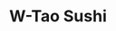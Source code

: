---
layout: place
title: "W-Tao Sushi"
permalink: /iowa/des-moines/w-tao-sushi.html
stateAbbr: IA
stateName: Iowa
cityName: Des Moines
seo:
  name: "W-Tao Sushi"
  type: Restaurant
  links: https://www.w-taosushi.com/
description: "Sushi, hot Japanese fare & cocktails served in a sleek, dark space with traditional decor touches. W-Tao Sushi serves delicious sushi in Des Moines, Iowa. Try fresh Japanese dishes for a great dining experience. Available for takeout, delivery, lunch, and dinner."
place_id: ChIJSxqSXACZ7ocRxoUG0zoY6gE
photos:
  - name: >-
      places/ChIJSxqSXACZ7ocRxoUG0zoY6gE/photos/AeeoHcLj3LtRntPVG64DedRf2OIEiA0oSaM2JH8A_4jwBPmK1SjuwPnx52DFWmM3hngqXWzbcdxVxfoYNDUVT0nKvBpjQU-kwXaKXQoFU4nEwahqUcfB4S5hZsHRENbzSakbBmtSwa97Mjg2d94HJBioqWfnflxEQraUoeMKI2JV4_vaPu-FlpwQFsR2ZPvpkXcDfrk0P2LrobiTYSD1p3GL8JdV5kqwAgw8zcaN38X-dGg_dAm95hCRC8ZMWyHZgAWQuPhMlBeJscOwE_QfKLk2Xkd5vaAlRRZ7ysHuSOx4TBrirE9m37Z2qfIsTXQPzpB5tLkmVxlKFemzCUxJ1djctAorlf1uCVQ1u26kLYFzCw7M7xjKu_fEl9ITKQebNCFk4VceIpw18sdHXIQ2MTK98kstnDEpe5VQDmZX32Tbq7EFYFLh
    widthPx: 4032
    heightPx: 3024
    authorAttributions:
      - displayName: Chase Carmichael
        uri: https://maps.google.com/maps/contrib/112644645289824959416
        photoUri: >-
          https://lh3.googleusercontent.com/a/ACg8ocI72VZ5PDiky7pKFPd9AWnchQvt6Gycx9At6ktNc4OVm3jBRg=s100-p-k-no-mo
    flagContentUri: >-
      https://www.google.com/local/imagery/report/?cb_client=maps_api_places.places_api&image_key=!1e10!2sCIHM0ogKEICAgICelbuq_gE&hl=en-US
    googleMapsUri: >-
      https://www.google.com/maps/place//data=!3m4!1e2!3m2!1sCIHM0ogKEICAgICelbuq_gE!2e10!4m2!3m1!1s0x87ee99005c921a4b:0x1ea183ad30685c6
  - name: >-
      places/ChIJSxqSXACZ7ocRxoUG0zoY6gE/photos/AeeoHcK9As2V-XH2UDaJqX4F6jtwTuyo-yFhMu0g8fOVCZ8DYlXskX_sMI9Qa_a3DUhrp9S7rHnTpdZKdbUQZILDM3SH4gvI9udScDJd_xi1IoizqpgudoZgFWP5y8z4bURPxfktcl6Tbv3skQ4duGnTXmplJuyBvhC_-QZ4ohkY4AwdgBETupMkkPaxVyPjbsStDiu4x7y8EXobYRGXutdJL7FP7J1ibQ3MjlEAAdfNOVei3E374u-TTRqrj-ry84hyEbUY_SdTDnAhnnaqlM7jAni2huvyXtWDjRQsJRrWv3HoZL-zDZqNUO996rmtkZbjUKN9EYP9HcAbWqpo-3vtMqQbVE3LV-wkPXUHVjCDKV8qrfOpbI4TPZcMVs7D8f1mjGEc3Cx9nJ2v3Cz_yP-BUNWoXjjn_Dv0HB_L5uJYCIOjLcGv
    widthPx: 4032
    heightPx: 2043
    authorAttributions:
      - displayName: Anthony Lee
        uri: https://maps.google.com/maps/contrib/104629731152313706558
        photoUri: >-
          https://lh3.googleusercontent.com/a-/ALV-UjVuzRCOwEU9kpHxZfi0Hw7-42UAs7yhU2kKOJ-xXE0KfT6T5A_2BQ=s100-p-k-no-mo
    flagContentUri: >-
      https://www.google.com/local/imagery/report/?cb_client=maps_api_places.places_api&image_key=!1e10!2sCIHM0ogKEICAgID20oi6iAE&hl=en-US
    googleMapsUri: >-
      https://www.google.com/maps/place//data=!3m4!1e2!3m2!1sCIHM0ogKEICAgID20oi6iAE!2e10!4m2!3m1!1s0x87ee99005c921a4b:0x1ea183ad30685c6
  - name: >-
      places/ChIJSxqSXACZ7ocRxoUG0zoY6gE/photos/AeeoHcJElpanEiufzhIKm_r9CkYenWJZYVYkbeVHhtWLNvStX16cYUHdmft9D6WD2I2mAgOXsVN_b0aJ0ydxfR5E_j3K6-etMMrVI5zH4Xeh07aA3GMa3isgU2cfFu8QVuu0l45jzVsZ3C_akcYH7abK9afzufAtoPiFNbIbVrcUYseJYu7nZma7HzuNWLk3HakpWUWmAoC3QD0-UfvAjfuGCf4ponGeDMtLEtP-ou6Q8AUmnSMe3qNdwulxop_BdSTm9oPo7GJGI6HUQy_VVVCUCBIO83DMBAgfOD6kNmm-KLbEMjjYlpDbJNGYriOeed1ATHhzE7Jv3sN9rD7_HoVNLTICIfWnmY32bV7ZRrXBIFgji9EjP7o9SgSCn8ouFapbaEOm2LtaqYNjTE8hKIFs4PPPV0Xu106c9xZuj-w6B_rl0fY
    widthPx: 2831
    heightPx: 3716
    authorAttributions:
      - displayName: Texas Sabre
        uri: https://maps.google.com/maps/contrib/109241361361102331632
        photoUri: >-
          https://lh3.googleusercontent.com/a-/ALV-UjUSJCjUIIL7DSLqddt4ut37EZQa76xoHf7zprxAo7EB7U0co9s2=s100-p-k-no-mo
    flagContentUri: >-
      https://www.google.com/local/imagery/report/?cb_client=maps_api_places.places_api&image_key=!1e10!2sCIHM0ogKEICAgMDwovnyxwE&hl=en-US
    googleMapsUri: >-
      https://www.google.com/maps/place//data=!3m4!1e2!3m2!1sCIHM0ogKEICAgMDwovnyxwE!2e10!4m2!3m1!1s0x87ee99005c921a4b:0x1ea183ad30685c6
  - name: >-
      places/ChIJSxqSXACZ7ocRxoUG0zoY6gE/photos/AeeoHcJkgN2bul5IWCcgUkcqPblPnh1oojYi4MfwgKJWHJ6Z5JUME5c3AyxIoRP3VW30DOEDrW6ugGA0oItFHbZ954KMeE6NolDkS-C5UoB-63EzcWy0LDsmPVqzueGcKnMoo0GcZO9G0FuGkuknxcFzAq1pcvWlYpomBU7utypf1HQEcnTAunv9qpXiekW3j2S3KphbQPQi4EXgaSWVtRB7vm4KDNUl-C-dYodplw99L9bg2d3WEuqvYbJYXsmZpfmbdFprfYaK1-9zhbrzh7qDKa-IcWGjfCwD8onicR8x0tq_dPm2tm9EWcFxKyEmPamghES1OTO9YYujw6Z-mdzkuD9_PrspAvYbE1Tkfle4UHtfiqoSIi7EQb_Qv-RtPIy9s7NJTaizn7_TPm4_Z2ciKn60D21vUAWWKTVUtisBP5s
    widthPx: 4000
    heightPx: 3000
    authorAttributions:
      - displayName: Dil Singh
        uri: https://maps.google.com/maps/contrib/100737926560577401606
        photoUri: >-
          https://lh3.googleusercontent.com/a-/ALV-UjVTDeZklOA0vDh3vEeV6F18bnbYeCgbc6wtw2pZXeESHxGaX_3GBQ=s100-p-k-no-mo
    flagContentUri: >-
      https://www.google.com/local/imagery/report/?cb_client=maps_api_places.places_api&image_key=!1e10!2sCIHM0ogKEICAgICN5ueEQw&hl=en-US
    googleMapsUri: >-
      https://www.google.com/maps/place//data=!3m4!1e2!3m2!1sCIHM0ogKEICAgICN5ueEQw!2e10!4m2!3m1!1s0x87ee99005c921a4b:0x1ea183ad30685c6
  - name: >-
      places/ChIJSxqSXACZ7ocRxoUG0zoY6gE/photos/AeeoHcKM-MeMr8IqyceRIr-GdInZ6SExRjlRoUCsaYJn1bse2UIUtwvQH2LaW8mYG6GIEW18lrRvnpoCa0W4mPyMYlDJjdASVireF2ZRPcbqQ7rEXbYOeoUyeZJZ-QvQEdLVjJdFEv4qZt_27oiS5V5nxSmTgc0YMLZXKo5Es4X27XYn2NJOsc-4C9OcQw2ZqeacKZGjiK8yDfC36Z9AHDXetq6oEcyg9mMQzQADQjPFUlqzQFekCBWS-ra0hc4hOjbhkfvtU2ghWCDPXO3QDLUoOESDOJdrKwPNG8vVhvOkZRWCxz_83Rh1ZKTrPlfq1IeC4RXXeAZLqXfnxs936PHLyJIKxGNIJ0uiZv32HkJShmZoGQkz5thDoQNqkXh5Ocd38-vP3Q4s2Moc10SsRcrrkd_C5x4y5lKwd8dRWavHctxX3Nw
    widthPx: 3024
    heightPx: 4032
    authorAttributions:
      - displayName: Texas Sabre
        uri: https://maps.google.com/maps/contrib/109241361361102331632
        photoUri: >-
          https://lh3.googleusercontent.com/a-/ALV-UjUSJCjUIIL7DSLqddt4ut37EZQa76xoHf7zprxAo7EB7U0co9s2=s100-p-k-no-mo
    flagContentUri: >-
      https://www.google.com/local/imagery/report/?cb_client=maps_api_places.places_api&image_key=!1e10!2sCIHM0ogKEICAgMDwop73ngE&hl=en-US
    googleMapsUri: >-
      https://www.google.com/maps/place//data=!3m4!1e2!3m2!1sCIHM0ogKEICAgMDwop73ngE!2e10!4m2!3m1!1s0x87ee99005c921a4b:0x1ea183ad30685c6
  - name: >-
      places/ChIJSxqSXACZ7ocRxoUG0zoY6gE/photos/AeeoHcLtySNoSSi2C_3Kt5WUJnczCm5DdIAV8KEcr-jWaKch9DdWuW9KJlQtgk_3mGU3cRLAr3BhJAxFNdBZyCnYCR-O24cKvbGDvJg1uWti9zILsNWA3G6q9Y7tAjtl_yedZ7W-9R0c_XjiNkjd4O5U4JjwJ23jh8rtmD-74HO0m_SrwQQN9ecbGXMSUIjr1puxBfcj-e63R3RJYX7YYjbfYh6D7MxQIf3_1cXgmblMwHmv7sJ-7Oc7NoxECb4NqtLEliHTBtiRLCiBuBc7S5ROy8tP8Plrs0W_FKRLglwxQ_qXBlGbgH1gBZsuNG8KVYp1mpDDvufTO-P4Guh7gF9g2hjxGHGZMXlPK5YYgWDZFEd-cg_jGar39w4IC4WOKyXhOWusaYXaagXzAqwxd9cg4CeLA2gsIxAKBExNz0YjhRhj0DA
    widthPx: 3072
    heightPx: 4080
    authorAttributions:
      - displayName: Matt Hempel
        uri: https://maps.google.com/maps/contrib/102381180273736386200
        photoUri: >-
          https://lh3.googleusercontent.com/a-/ALV-UjXpR_dv7w1vMoESrrt16QjIL8g81CO-QTm8vRVuEZoGB63YMVCw=s100-p-k-no-mo
    flagContentUri: >-
      https://www.google.com/local/imagery/report/?cb_client=maps_api_places.places_api&image_key=!1e10!2sCIHM0ogKEICAgICjvPanhQE&hl=en-US
    googleMapsUri: >-
      https://www.google.com/maps/place//data=!3m4!1e2!3m2!1sCIHM0ogKEICAgICjvPanhQE!2e10!4m2!3m1!1s0x87ee99005c921a4b:0x1ea183ad30685c6
  - name: >-
      places/ChIJSxqSXACZ7ocRxoUG0zoY6gE/photos/AeeoHcIeuj-9eiHwVixAHrI_tKOkjUg00JNWlDxwMkvin7x2DQS1pYSOZC92zerGgzsXmNUVfNPu5QmjlXQW4iLBbh9YOYMus7GZSfzNfCY2NEuqfEQz3LRvntkdwrhUTuKFlUWKwK0eaMDE6vjCDcwcwf4_CEUNDhNE8ArTXkhaqCH89FPTzObGXLoxZAjG9aUsslKgY5Pc8UYDueQCuDmHm5N-QlZAYTiL9ROBd30WR9hVW7XWb-V_rFQcMxqPFUIXKF3wcpZz3P-z3lOAbwuL1_KXoV-1jQdwJu7Q053eCRmphdFR3ORJIgcGlzcuzfQZoWwtIZi27SJFWkyCJ89iGeW4xCm-E-tUPExY3lFFN97L_yta_KPb-sQW-oOHRTLJgDJm7UTubAxmkBHfhnkCEG3QUCjLQKk56RZ9opCBp4Xljn12
    widthPx: 4096
    heightPx: 3072
    authorAttributions:
      - displayName: Nathan Lantz
        uri: https://maps.google.com/maps/contrib/117017504255388622816
        photoUri: >-
          https://lh3.googleusercontent.com/a-/ALV-UjWIUiW_r2K5l577odKKxJz0jLy83LMK_lCVqfDhyhGWVj1BUd5b=s100-p-k-no-mo
    flagContentUri: >-
      https://www.google.com/local/imagery/report/?cb_client=maps_api_places.places_api&image_key=!1e10!2sCIHM0ogKEICAgIDnnIH--QE&hl=en-US
    googleMapsUri: >-
      https://www.google.com/maps/place//data=!3m4!1e2!3m2!1sCIHM0ogKEICAgIDnnIH--QE!2e10!4m2!3m1!1s0x87ee99005c921a4b:0x1ea183ad30685c6
  - name: >-
      places/ChIJSxqSXACZ7ocRxoUG0zoY6gE/photos/AeeoHcLsrlIko4GLwYQiVQcSyh-zhSUBExwENf2qv8A5YQbIoERS-RnDn69cE8SiMB6W-1VzLM_7_T6136_pr9M1bZOtkZYVGmqFXON8lXKmbqV8sTDDNzLXshRDc_Uf2CxCDd38wNKntBAAK5bKHtnrimV4aZC_1eNHEixh427jkbUc_A6WmQ5e6VTDHgweR6h4ZrW23JtB5s3hWJCPAA3ckD4wnHwvyUJJbvBbRuUD_pdHpgsVpzUPVcqNtP-O_NgafU-PtSs7XrUTl7_e1aHr-dW3Q7CbMCGBV2UCz2ISUv7Bfz5nJTajQEyos4kzDv-ob8Ds-9cCfGwgSWzZn_CwJGetaYjpOcMx2dvn70qxCa6boQOuGZcER6R6ObVSZznj-Rf8P6KpbO5tui7c5B5GbJsYP8kmUH3bwa2Us17-wz-ud3A
    widthPx: 4000
    heightPx: 3000
    authorAttributions:
      - displayName: Brian Blodgett
        uri: https://maps.google.com/maps/contrib/102916837013732524159
        photoUri: >-
          https://lh3.googleusercontent.com/a-/ALV-UjUsdCMgSSSIt5K10OKgi_KQBx9xaB6gxnQy7ZNDLIEP6rir7c4=s100-p-k-no-mo
    flagContentUri: >-
      https://www.google.com/local/imagery/report/?cb_client=maps_api_places.places_api&image_key=!1e10!2sCIHM0ogKEICAgICLqY6-rQE&hl=en-US
    googleMapsUri: >-
      https://www.google.com/maps/place//data=!3m4!1e2!3m2!1sCIHM0ogKEICAgICLqY6-rQE!2e10!4m2!3m1!1s0x87ee99005c921a4b:0x1ea183ad30685c6
  - name: >-
      places/ChIJSxqSXACZ7ocRxoUG0zoY6gE/photos/AeeoHcLbw9B8oVUR3N3nPY2YOoSLAhnQQsLqoV2sEvYqWNuFsN3o4q2EUF3RfIawmwh0XW5VNymc_lbVWI4Lh5DZCvnxaBa-JlD3cR0QfgTf75X5ORSTUfLUEq8x2w66ujtpjrbWpCuBzSyIr15FrZNubvlKwNbcsdjKb69dxTvT3YVsvf3I4EbeWcIkBzqSGQwSTaIqDg0juEQ085XnSxZ_QNbPnZw_FArWISlx4Qqj3OkHop5_14yCYclMFqnrk9q2JzkkGFqgFSh5UwtKjGLwkRfgjMxKnSmX7LBlDkp6Zp95Md3XGfbeiGvtcrwKEzw7sdSfX9hPvAWAa9z6CyrdosBAOk_PTe0GFgTPqPnd_tTvQ_16j8dmPcpGzhHpMLjNujgZmF2dJykd_Xg_5pEuGL2fd_dq8KDHs9VRB2NTA6meOXPk
    widthPx: 2992
    heightPx: 2992
    authorAttributions:
      - displayName: Olympian 12 (Olympian-12)
        uri: https://maps.google.com/maps/contrib/107795398016823961244
        photoUri: >-
          https://lh3.googleusercontent.com/a/ACg8ocKrpoXV25qf-AlKkJsioHoQoX2sPYxy3GMGiAqs4lknLxK0QQ=s100-p-k-no-mo
    flagContentUri: >-
      https://www.google.com/local/imagery/report/?cb_client=maps_api_places.places_api&image_key=!1e10!2sCIHM0ogKEICAgIC1zv_wjwE&hl=en-US
    googleMapsUri: >-
      https://www.google.com/maps/place//data=!3m4!1e2!3m2!1sCIHM0ogKEICAgIC1zv_wjwE!2e10!4m2!3m1!1s0x87ee99005c921a4b:0x1ea183ad30685c6
  - name: >-
      places/ChIJSxqSXACZ7ocRxoUG0zoY6gE/photos/AeeoHcLJYv9I7L7gHjdp2QMZ6iAJfRJlH-hZnWhIrO5o11uR0tewmIeAeEVTdNTmhsaFGKtxCWPzk5acE-pWuMAiewnwrkrNuAz0IQpZQGZFbSG79claATMxiZtwwhVeRWmw_9TvmPJBM4QWY5QeRwWzT8QcMLDo_0NUVViWukploabf5AcvOG4-fLyGoql2mgV0hv9mAgh0DcWG4qbMjWJxXy5y38NTm0DfLywMi5A6dEe4zM7RfKBDPhXwYeGV3djMsH4_G4XS2EH01faF4JaTHOtnKGj5RCckI14dfw66MOL485lz6Vl-YXzEXIybSKxs2MmqIrdBXe4FNxZM-P9PH_9G3JtGZhqSLCnxiHC2Mu1jafyVT2ZCahRA2J_fYZCGrmQOLGpm0EY4amjDNus5iYLovV5b8JtR9YSAxJCl_-Pjqw
    widthPx: 3024
    heightPx: 3737
    authorAttributions:
      - displayName: Marvin Azzopardi
        uri: https://maps.google.com/maps/contrib/107371959581552834938
        photoUri: >-
          https://lh3.googleusercontent.com/a-/ALV-UjVyhDQayIJ_ID8-6W5dJN4uPl_W5huBN23lFaRK0R8SCEuxFYbAMA=s100-p-k-no-mo
    flagContentUri: >-
      https://www.google.com/local/imagery/report/?cb_client=maps_api_places.places_api&image_key=!1e10!2sCIHM0ogKEICAgIDLnsDUdA&hl=en-US
    googleMapsUri: >-
      https://www.google.com/maps/place//data=!3m4!1e2!3m2!1sCIHM0ogKEICAgIDLnsDUdA!2e10!4m2!3m1!1s0x87ee99005c921a4b:0x1ea183ad30685c6
address: '400 Walnut St #101, Des Moines, IA 50309, USA'
street: '400 Walnut St #101'
city: Des Moines
state: IA
zip: '50309'
country: USA
neighborhood: Downtown Des Moines
latitude: '41.586197'
longitude: '-93.622458'
accessibility_options:
  wheelchairAccessibleParking: true
  wheelchairAccessibleEntrance: true
  wheelchairAccessibleRestroom: true
  wheelchairAccessibleSeating: true
business_status: OPERATIONAL
name: W-Tao Sushi
google_maps_links:
  directionsUri: >-
    https://www.google.com/maps/dir//''/data=!4m7!4m6!1m1!4e2!1m2!1m1!1s0x87ee99005c921a4b:0x1ea183ad30685c6!3e0
  placeUri: https://maps.google.com/?cid=137949379515811270
  writeAReviewUri: >-
    https://www.google.com/maps/place//data=!4m3!3m2!1s0x87ee99005c921a4b:0x1ea183ad30685c6!12e1
  reviewsUri: >-
    https://www.google.com/maps/place//data=!4m4!3m3!1s0x87ee99005c921a4b:0x1ea183ad30685c6!9m1!1b1
  photosUri: >-
    https://www.google.com/maps/place//data=!4m3!3m2!1s0x87ee99005c921a4b:0x1ea183ad30685c6!10e5
primary_type: Japanese Restaurant
opening_hours:
  regular: null
  current: null
secondary_opening_hours:
  regular:
    weekdayDescriptions: null
    type: null
  current:
    weekdayDescriptions: null
    type: null
phone: (515) 777-3636
price_level: PRICE_LEVEL_MODERATE
price_range: null
rating: '4.6'
rating_count: 899
website: https://www.w-taosushi.com/
reviews:
  - name: >-
      places/ChIJSxqSXACZ7ocRxoUG0zoY6gE/reviews/ChZDSUhNMG9nS0VJQ0FnTUNRMFlYM0RREAE
    relativePublishTimeDescription: a month ago
    rating: 4
    text:
      text: >-
        Delicious Rangoons. I had the angry tuna roll and the seafood hotpot.
        They both exceeded expectations.Nice spot with decent customer service.
        The ambiance is up scale. This is downtown so parking is horrible. They
        don't validate parking.
      languageCode: en
    originalText:
      text: >-
        Delicious Rangoons. I had the angry tuna roll and the seafood hotpot.
        They both exceeded expectations.Nice spot with decent customer service.
        The ambiance is up scale. This is downtown so parking is horrible. They
        don't validate parking.
      languageCode: en
    authorAttribution:
      displayName: Shane Cherniss
      uri: https://www.google.com/maps/contrib/116626843060628044795/reviews
      photoUri: >-
        https://lh3.googleusercontent.com/a-/ALV-UjWUEi9K_4Zy1n4ZEsyR7TXiRDuHwpfdu2VlEr3Zl77pSt4ZWHH3=s128-c0x00000000-cc-rp-mo-ba6
    publishTime: '2025-03-05T04:36:15.519064Z'
    flagContentUri: >-
      https://www.google.com/local/review/rap/report?postId=ChZDSUhNMG9nS0VJQ0FnTUNRMFlYM0RREAE&d=17924085&t=1
    googleMapsUri: >-
      https://www.google.com/maps/reviews/data=!4m6!14m5!1m4!2m3!1sChZDSUhNMG9nS0VJQ0FnTUNRMFlYM0RREAE!2m1!1s0x87ee99005c921a4b:0x1ea183ad30685c6
  - name: >-
      places/ChIJSxqSXACZ7ocRxoUG0zoY6gE/reviews/ChZDSUhNMG9nS0VJQ0FnTUN3MTh2X1FBEAE
    relativePublishTimeDescription: 3 weeks ago
    rating: 5
    text:
      text: >-
        The food was fantastic. The sushi rolls are larger than I'm used to, not
        bite-sized like at most establishments I've been to, but were very
        tasty. Three orders of rolls were enough to satisfy my partner and I,
        where usually we would require four. I will be coming back, for sure!
      languageCode: en
    originalText:
      text: >-
        The food was fantastic. The sushi rolls are larger than I'm used to, not
        bite-sized like at most establishments I've been to, but were very
        tasty. Three orders of rolls were enough to satisfy my partner and I,
        where usually we would require four. I will be coming back, for sure!
      languageCode: en
    authorAttribution:
      displayName: Brandon Sattizahn
      uri: https://www.google.com/maps/contrib/111912340842788257741/reviews
      photoUri: >-
        https://lh3.googleusercontent.com/a/ACg8ocJV00IFJNTJYG0u7ngrszD9zMIM3i6OgwGPytKZWfpUvJ5YeA=s128-c0x00000000-cc-rp-mo
    publishTime: '2025-03-21T21:18:30.533780Z'
    flagContentUri: >-
      https://www.google.com/local/review/rap/report?postId=ChZDSUhNMG9nS0VJQ0FnTUN3MTh2X1FBEAE&d=17924085&t=1
    googleMapsUri: >-
      https://www.google.com/maps/reviews/data=!4m6!14m5!1m4!2m3!1sChZDSUhNMG9nS0VJQ0FnTUN3MTh2X1FBEAE!2m1!1s0x87ee99005c921a4b:0x1ea183ad30685c6
  - name: >-
      places/ChIJSxqSXACZ7ocRxoUG0zoY6gE/reviews/ChZDSUhNMG9nS0VJQ0FnSUQtdXZUN0x3EAE
    relativePublishTimeDescription: 2 years ago
    rating: 5
    text:
      text: >-
        The restaurant is more spacious than I would have thought. We had a
        large party and were sat by the entrance which got cold when people
        forgot to close the door. With that being said, it did not hinder our
        dining experience. The food was magnificent and the cocktails were
        superb. Presentation was top! The space is beautiful inside and had kind
        of a sexy vibe. The servers were extremely attentive and we all left
        satisfied. Our cups and our bellies were full. Great place!
      languageCode: en
    originalText:
      text: >-
        The restaurant is more spacious than I would have thought. We had a
        large party and were sat by the entrance which got cold when people
        forgot to close the door. With that being said, it did not hinder our
        dining experience. The food was magnificent and the cocktails were
        superb. Presentation was top! The space is beautiful inside and had kind
        of a sexy vibe. The servers were extremely attentive and we all left
        satisfied. Our cups and our bellies were full. Great place!
      languageCode: en
    authorAttribution:
      displayName: Melinda
      uri: https://www.google.com/maps/contrib/112980999224108406292/reviews
      photoUri: >-
        https://lh3.googleusercontent.com/a-/ALV-UjVJJv3zC-4mblbBpLcNbcXt6YLRjycFFWVQiJkKyp3kKry80v1SKw=s128-c0x00000000-cc-rp-mo-ba7
    publishTime: '2022-11-27T17:36:55.646903Z'
    flagContentUri: >-
      https://www.google.com/local/review/rap/report?postId=ChZDSUhNMG9nS0VJQ0FnSUQtdXZUN0x3EAE&d=17924085&t=1
    googleMapsUri: >-
      https://www.google.com/maps/reviews/data=!4m6!14m5!1m4!2m3!1sChZDSUhNMG9nS0VJQ0FnSUQtdXZUN0x3EAE!2m1!1s0x87ee99005c921a4b:0x1ea183ad30685c6
  - name: >-
      places/ChIJSxqSXACZ7ocRxoUG0zoY6gE/reviews/ChdDSUhNMG9nS0VJQ0FnSUNuMTdUeHhRRRAB
    relativePublishTimeDescription: 6 months ago
    rating: 5
    text:
      text: >-
        Ordered via Doordash and was so very impressed with the food!! Recently
        move to the DSM area from Atlanta and was recommended to try out W-Tao.
        Highly recommend for visitors and locals to try this place out! Really
        enjoyed the Maki Combo B and spicy edamame!
      languageCode: en
    originalText:
      text: >-
        Ordered via Doordash and was so very impressed with the food!! Recently
        move to the DSM area from Atlanta and was recommended to try out W-Tao.
        Highly recommend for visitors and locals to try this place out! Really
        enjoyed the Maki Combo B and spicy edamame!
      languageCode: en
    authorAttribution:
      displayName: Justina Kim
      uri: https://www.google.com/maps/contrib/109351356114767067099/reviews
      photoUri: >-
        https://lh3.googleusercontent.com/a-/ALV-UjUwqgsoaRR66qcR1JlRWApmPT1sMqDFNruC6S1bw_XTlVcBxhU=s128-c0x00000000-cc-rp-mo-ba2
    publishTime: '2024-10-01T00:42:08.717800Z'
    flagContentUri: >-
      https://www.google.com/local/review/rap/report?postId=ChdDSUhNMG9nS0VJQ0FnSUNuMTdUeHhRRRAB&d=17924085&t=1
    googleMapsUri: >-
      https://www.google.com/maps/reviews/data=!4m6!14m5!1m4!2m3!1sChdDSUhNMG9nS0VJQ0FnSUNuMTdUeHhRRRAB!2m1!1s0x87ee99005c921a4b:0x1ea183ad30685c6
  - name: >-
      places/ChIJSxqSXACZ7ocRxoUG0zoY6gE/reviews/ChdDSUhNMG9nS0VJQ0FnSURMNXBUcF93RRAB
    relativePublishTimeDescription: 9 months ago
    rating: 5
    text:
      text: >-
        We love going to W-Tao Sushi. The seaweed salad is a favourite starter,
        accompanied by miso or egg-drop soup. The sushi is delicious and we have
        at times shared a couple of the hot noodle dishes. A definite favourite.
        The staff are lovely too ☺️
      languageCode: en
    originalText:
      text: >-
        We love going to W-Tao Sushi. The seaweed salad is a favourite starter,
        accompanied by miso or egg-drop soup. The sushi is delicious and we have
        at times shared a couple of the hot noodle dishes. A definite favourite.
        The staff are lovely too ☺️
      languageCode: en
    authorAttribution:
      displayName: Lorien Spilkin
      uri: https://www.google.com/maps/contrib/109423394911029297285/reviews
      photoUri: >-
        https://lh3.googleusercontent.com/a-/ALV-UjUt90l0iMrttPJMJJIDxDpXlUiR_0Qt1h3lbOkIN0QSF-Zxa3g5=s128-c0x00000000-cc-rp-mo-ba5
    publishTime: '2024-06-27T12:32:35.759035Z'
    flagContentUri: >-
      https://www.google.com/local/review/rap/report?postId=ChdDSUhNMG9nS0VJQ0FnSURMNXBUcF93RRAB&d=17924085&t=1
    googleMapsUri: >-
      https://www.google.com/maps/reviews/data=!4m6!14m5!1m4!2m3!1sChdDSUhNMG9nS0VJQ0FnSURMNXBUcF93RRAB!2m1!1s0x87ee99005c921a4b:0x1ea183ad30685c6
parking_options:
  paidStreetParking: true
  valetParking: false
  paidGarageParking: true
payment_options:
  acceptsCreditCards: true
  acceptsDebitCards: true
  acceptsCashOnly: false
  acceptsNfc: true
allow_dogs: null
curbside_pickup: true
delivery: true
dine_in: true
good_for_children: false
good_for_groups: true
good_for_sports: false
live_music: false
menu_for_children: false
outdoor_seating: null
reservable: true
restroom: true
serves_beer: true
serves_breakfast: false
serves_brunch: false
serves_cocktails: true
serves_coffee: null
serves_dinner: true
serves_dessert: true
serves_lunch: true
serves_vegetarian_food: true
serves_wine: true
takeout: true
summary: >-
  Sushi, hot Japanese fare & cocktails served in a sleek, dark space with
  traditional decor touches.

---